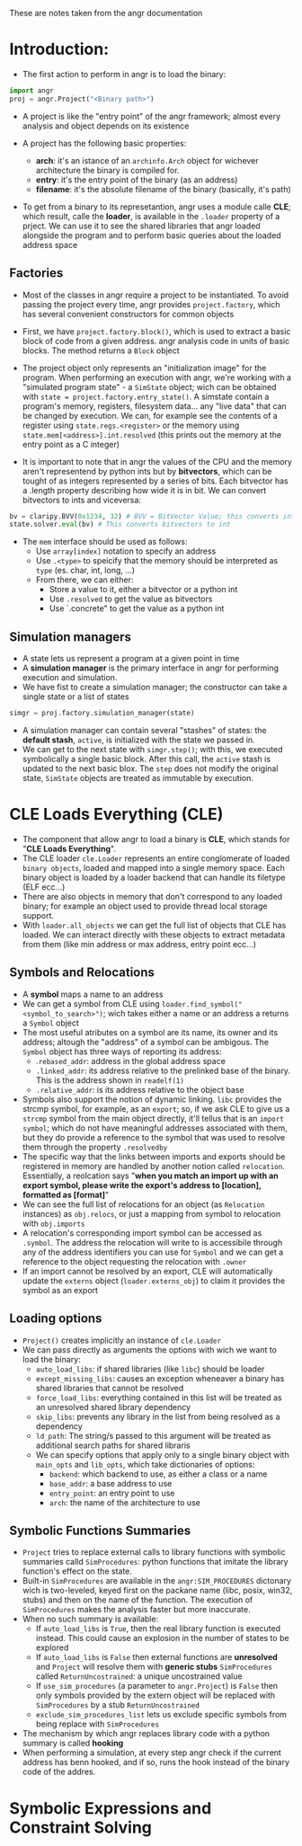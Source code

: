These are notes taken from the angr documentation
# Introduction:

- The first action to perform in angr is to load the binary:
```python
import angr
proj = angr.Project("<Binary path>")
```
- A project is like the "entry point" of the angr framework; almost every
  analysis and object depends on its existence

- A project has the following basic properties:
    - **arch**: it's an istance of an `archinfo.Arch` object for wichever architecture the binary is compiled for.
    - **entry**: it's the entry point of the binary (as an address)
    - **filename**: it's the absolute filename of the binary (basically, it's path)

- To get from a binary to its represetantion, angr uses a module calle **CLE**; which result, calle the **loader**, is available in the `.loader` property of a prject. We can use it to see the shared libraries that angr loaded alongside the program and to perform basic queries about the loaded address space

## Factories
- Most of the classes in angr require a project to be instantiated. To avoid passing the project every time, angr provides `project.factory`, which has several convenient constructors for common objects 

- First, we have `project.factory.block()`, which is used to extract a basic block of code from a given address. angr analysis code in units of basic blocks. The method returns a `Block` object

- The project object only represents an "initialization image" for the program. When performing an execution with angr, we're working with a "simulated program state" - a `SimState` object; wich can be obtained with `state = project.factory.entry_state()`. A simstate contain a program's memory, registers, filesystem data... any "live data" that can be changed by execution. We can, for example see the contents of a register using `state.regs.<register>` or the memory using `state.mem[<address>].int.resolved` (this prints out the memory at the entry point as a C integer)
- It is important to note that in angr the values of the CPU and the memory aren't representend by python ints but by **bitvectors**, which can be tought of as integers represented by a series of bits. Each bitvector has a .length property describing how wide it is in bit. We can convert bitvectors to ints and viceversa:
```python
bv = claripy.BVV(0x1234, 32) # BVV = BitVector Value; this converts int to bitvector
state.solver.eval(bv) # This converts bitvectors to int
```
- The `mem` interface should be used as follows:
    - Use `array[index]` notation to specify an address
    - Use `.<type>` to speicify that the memory should be interpreted as `type` (es. char, int, long, ...)
    - From there, we can either:
        - Store a value to it, either a bitvector or a python int
        - Use `.resolved` to get the value as bitvectors
        - Use `.concrete" to get the value as a python int

## Simulation managers
- A state lets us represent a program at a given point in time
- A **simulation manager** is the primary interface in angr for performing execution and simulation.
- We have fist to create a simulation manager; the constructor can take a single state or a list of states
```python
simgr = proj.factory.simulation_manager(state)
```
- A simulation manager can contain several "stashes" of states: the **default stash**, `active`, is initialized with the state we passed in.
- We can get to the next state with `simgr.step()`; with this, we executed symbolically a single basic block. After this call, the `active` stash is updated to the next basic blox. The `step` does not modify the original state, `SimState` objects are treated as immutable by execution.

# CLE Loads Everything (CLE)
- The component that allow angr to load a binary is **CLE**, which stands for
"**CLE Loads Everything**".
- The CLE loader `cle.Loader` represents an entire conglomerate of loaded `binary objects`, loaded and mapped into a single memory space. Each binary
object is loaded by a loader backend that can handle its filetype (ELF ecc...)
- There are also objects in memory that don't correspond to any loaded binary; for example an object used to provide thread local storage support.
- With `loader.all_objects` we can get the full list of objects that CLE has loaded. We can interact directly with these objects to extract metadata from them (like min address or max address, entry point ecc...)

## Symbols and Relocations
- A **symbol** maps a name to an address
- We can get a symbol from CLE using `loader.find_symbol("<symbol_to_search>")`; wich takes either a name or an address a returns a `Symbol` object
- The most useful atributes on a symbol are its name, its owner and its address; altough the "address" of a symbol can be ambigous. The `Symbol` object has three ways of reporting its address:
  - .`rebased_addr`: address in the global address space
  - `.linked_addr`: its address relative to the prelinked base of the binary. This is the address shown in `readelf(1)`
  - `.relative_addr`: is its address relative to the object base
- Symbols also support the notion of dynamic linking. `libc` provides the strcmp symbol, for example, as an `export`; so, if we ask CLE to give us a `strcmp` symbol from the main object directly, it'll tellus that is an `import symbol`; which do not have meaningful addresses associated with them, but they do provide a reference to the symbol that was used to resolve them through the property `.resolvedby`
- The specific way that the links between imports and exports should be registered in memory are handled by another notion called `relocation`. Essentially, a reolcation says "**when you match an import up with an export symbol, please write the export's address to [location], formatted as [format]**"
- We can see the full list of relocations for an object (as `Relocation` instances) as `obj.relocs`, or just a mapping from symbol to relocation with `obj.imports`
- A relocation's corresponding import symbol can be accessed as `.symbol`. The address the relocation will write to is accessibile through any of the address identifiers you can use for `Symbol` and we can get a reference to the object requesting the relocation with `.owner`
- If an import cannot be resolved by an export, CLE will automatically update the `externs` object (`loader.externs_obj`) to claim it provides the symbol as an export
## Loading options
- `Project()` creates implicitly an instance of `cle.Loader`
- We can pass directly as arguments the options with wich we want to load the binary:
  - `auto_load_libs`: if shared libraries (like `libc`) should be loader
  - `except_missing_libs`: causes an exception wheneaver a binary has shared libraries that cannot be resolved
  - `force_load_libs`: everything contained in this list will be treated as an unresolved shared library dependency
  - `skip_libs`: prevents any library in the list from being resolved as a dependency
  - `ld_path`: The string/s passed to this argument will be treated as additional search paths for shared libraris
  - We can specify options that apply only to a single binary object with `main_opts` and `lib_opts`, which take dictionaries of options:
    - `backend`: which backend to use, as either a class or a name
    - `base_addr`: a base address to use
    - `entry_point`: an entry point to use
    - `arch`: the name of the architecture to use

## Symbolic Functions Summaries
- `Project` tries to replace external calls to library functions
with symbolic summaries calld `SimProcedures`: python functions that imitate
the library function's effect on the state.
- Built-in `SimProcedures` are available in the `angr:SIM_PROCEDURES` dictonary wich is two-leveled, keyed first on
the packane name (libc, posix, win32, stubs) and then on the name of the function.
The execution of `SimProcedures` makes the analysis faster but more inaccurate.
- When no such summary is available:
  - If `auto_load_libs` is `True`, then the real library function is executed instead. This could cause an explosion in the number of states to be explored
  - If `auto_load_libs` is `False` then external functions are **unresolved** and `Project` will resolve them with **generic stubs** `SimProcedures` called `ReturnUncostrained`: a unique
  uncostrained value
  - If `use_sim_procedures` (a parameter to `angr.Project`) is `False` then only symbols provided by the extern object will be replaced with `SimProcedures` by a stub `ReturnUncostrained`
  - `exclude_sim_procedures_list` lets us exclude specific symbols from being replace with `SimProcedures`
- The mechanism by which angr replaces library code with a python summary is called **hooking**
- When performing a simulation, at every step angr check if the current address has benn hooked, and if so, runs the hook instead of the binary code of the addres.

# Symbolic Expressions and Constraint Solving



